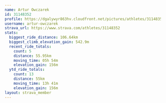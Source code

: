 ```yaml
---
name: Artur Owczarek
id: 31148352
profile: https://dgalywyr863hv.cloudfront.net/pictures/athletes/31148352/15906846/1/large.jpg
username: artur-owczarek
strava_url: https://www.strava.com/athletes/31148352
stats:
  biggest_ride_distance: 106.64km
  biggest_climb_elevation_gain: 542.9m
  recent_ride_totals:
    count: 5
    distance: 55.95km
    moving_time: 05h 54m
    elevation_gain: 156m
  ytd_ride_totals:
    count: 13
    distance: 55km
    moving_time: 13h 41m
    elevation_gain: 156m
layout: strava_member
--- 
```

